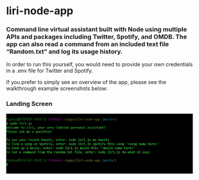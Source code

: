 # liri-node-app

### Command line virtual assistant built with Node using multiple APIs and packages including Twitter, Spotify, and OMDB. The app can also read a command from an included text file “Random.txt” and log its usage history.

In order to run this yourself, you would need to provide your own credentials in a .env file for Twitter and Spotify.

If you prefer to simply see an overview of the app, please see the walkthrough example screenshots below:

### Landing Screen
![Landing screen](https://github.com/CodeQuiver/liri-node-app/blob/master/app_walkthrough_screenshots/liriScreen1.JPG)
